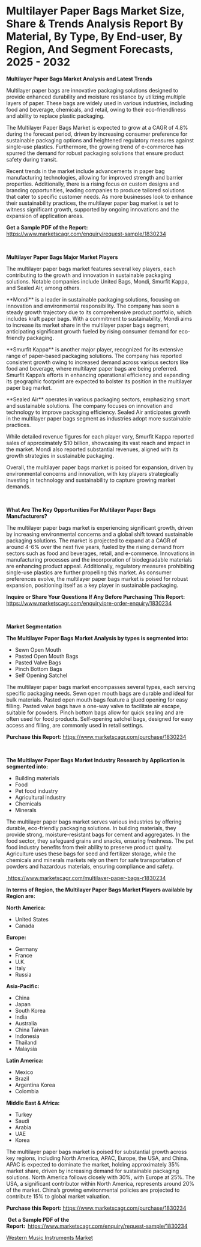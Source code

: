<p><h1>Multilayer Paper Bags Market Size, Share & Trends Analysis Report By Material, By Type, By End-user, By Region, And Segment Forecasts, 2025 - 2032</h1></p><p><strong>Multilayer Paper Bags Market Analysis and Latest Trends</strong></p>
<p><p>Multilayer paper bags are innovative packaging solutions designed to provide enhanced durability and moisture resistance by utilizing multiple layers of paper. These bags are widely used in various industries, including food and beverage, chemicals, and retail, owing to their eco-friendliness and ability to replace plastic packaging. </p><p>The Multilayer Paper Bags Market is expected to grow at a CAGR of 4.8% during the forecast period, driven by increasing consumer preference for sustainable packaging options and heightened regulatory measures against single-use plastics. Furthermore, the growing trend of e-commerce has spurred the demand for robust packaging solutions that ensure product safety during transit.</p><p>Recent trends in the market include advancements in paper bag manufacturing technologies, allowing for improved strength and barrier properties. Additionally, there is a rising focus on custom designs and branding opportunities, leading companies to produce tailored solutions that cater to specific customer needs. As more businesses look to enhance their sustainability practices, the multilayer paper bag market is set to witness significant growth, supported by ongoing innovations and the expansion of application areas.</p></p>
<p><strong>Get a Sample PDF of the Report:&nbsp;</strong> <a href="https://www.marketscagr.com/enquiry/request-sample/1830234?utm_campaign=2453&utm_medium=2&utm_source=Github&utm_content=ia&utm_term=04042025&utm_id=multilayer-paper-bags">https://www.marketscagr.com/enquiry/request-sample/1830234</a></p>
<p>&nbsp;</p>
<p><strong>Multilayer Paper Bags Major Market Players</strong></p>
<p><p>The multilayer paper bags market features several key players, each contributing to the growth and innovation in sustainable packaging solutions. Notable companies include United Bags, Mondi, Smurfit Kappa, and Sealed Air, among others.</p><p>**Mondi** is a leader in sustainable packaging solutions, focusing on innovation and environmental responsibility. The company has seen a steady growth trajectory due to its comprehensive product portfolio, which includes kraft paper bags. With a commitment to sustainability, Mondi aims to increase its market share in the multilayer paper bags segment, anticipating significant growth fueled by rising consumer demand for eco-friendly packaging.</p><p>**Smurfit Kappa** is another major player, recognized for its extensive range of paper-based packaging solutions. The company has reported consistent growth owing to increased demand across various sectors like food and beverage, where multilayer paper bags are being preferred. Smurfit Kappa’s efforts in enhancing operational efficiency and expanding its geographic footprint are expected to bolster its position in the multilayer paper bag market.</p><p>**Sealed Air** operates in various packaging sectors, emphasizing smart and sustainable solutions. The company focuses on innovation and technology to improve packaging efficiency. Sealed Air anticipates growth in the multilayer paper bags segment as industries adopt more sustainable practices.</p><p>While detailed revenue figures for each player vary, Smurfit Kappa reported sales of approximately $10 billion, showcasing its vast reach and impact in the market. Mondi also reported substantial revenues, aligned with its growth strategies in sustainable packaging.</p><p>Overall, the multilayer paper bags market is poised for expansion, driven by environmental concerns and innovation, with key players strategically investing in technology and sustainability to capture growing market demands.</p></p>
<p>&nbsp;</p>
<p><strong>What Are The Key Opportunities For Multilayer Paper Bags Manufacturers?</strong></p>
<p><p>The multilayer paper bags market is experiencing significant growth, driven by increasing environmental concerns and a global shift toward sustainable packaging solutions. The market is projected to expand at a CAGR of around 4-6% over the next five years, fueled by the rising demand from sectors such as food and beverages, retail, and e-commerce. Innovations in manufacturing processes and the incorporation of biodegradable materials are enhancing product appeal. Additionally, regulatory measures prohibiting single-use plastics are further propelling this market. As consumer preferences evolve, the multilayer paper bags market is poised for robust expansion, positioning itself as a key player in sustainable packaging.</p></p>
<p><strong>Inquire or Share Your Questions If Any Before Purchasing This Report:</strong> <a href="https://www.marketscagr.com/enquiry/pre-order-enquiry/1830234?utm_campaign=2453&utm_medium=2&utm_source=Github&utm_content=ia&utm_term=04042025&utm_id=multilayer-paper-bags">https://www.marketscagr.com/enquiry/pre-order-enquiry/1830234</a></p>
<p>&nbsp;</p>
<p><strong>Market Segmentation</strong></p>
<p><strong>The Multilayer Paper Bags Market Analysis by types is segmented into:</strong></p>
<p><ul><li>Sewn Open Mouth</li><li>Pasted Open Mouth Bags</li><li>Pasted Valve Bags</li><li>Pinch Bottom Bags</li><li>Self Opening Satchel</li></ul></p>
<p><p>The multilayer paper bags market encompasses several types, each serving specific packaging needs. Sewn open mouth bags are durable and ideal for bulk materials. Pasted open mouth bags feature a glued opening for easy filling. Pasted valve bags have a one-way valve to facilitate air escape, suitable for powders. Pinch bottom bags allow for quick sealing and are often used for food products. Self-opening satchel bags, designed for easy access and filling, are commonly used in retail settings.</p></p>
<p><strong>Purchase this Report:&nbsp;</strong><a href="https://www.marketscagr.com/purchase/1830234?utm_campaign=2453&utm_medium=2&utm_source=Github&utm_content=ia&utm_term=04042025&utm_id=multilayer-paper-bags">https://www.marketscagr.com/purchase/1830234</a></p>
<p>&nbsp;</p>
<p><strong>The Multilayer Paper Bags Market Industry Research by Application is segmented into:</strong></p>
<p><ul><li>Building materials</li><li>Food</li><li>Pet food industry</li><li>Agricultural industry</li><li>Chemicals</li><li>Minerals</li></ul></p>
<p><p>The multilayer paper bags market serves various industries by offering durable, eco-friendly packaging solutions. In building materials, they provide strong, moisture-resistant bags for cement and aggregates. In the food sector, they safeguard grains and snacks, ensuring freshness. The pet food industry benefits from their ability to preserve product quality. Agriculture uses these bags for seed and fertilizer storage, while the chemicals and minerals markets rely on them for safe transportation of powders and hazardous materials, ensuring compliance and safety.</p></p>
<p><a href="https://www.marketscagr.com/multilayer-paper-bags-r1830234?utm_campaign=2453&utm_medium=2&utm_source=Github&utm_content=ia&utm_term=04042025&utm_id=multilayer-paper-bags">&nbsp;https://www.marketscagr.com/multilayer-paper-bags-r1830234</a></p>
<p><strong>In terms of Region, the Multilayer Paper Bags Market Players available by Region are:</strong></p>
<p>
    <p> <strong> North America: </strong>
        <ul>
            <li>United States</li>
            <li>Canada</li>
        </ul>
        </p> 
    <p> <strong> Europe: </strong>
        <ul>
            <li>Germany</li>
            <li>France</li>
            <li>U.K.</li>
            <li>Italy</li>
            <li>Russia</li>
        </ul>
        </p> 
    <p> <strong> Asia-Pacific: </strong>
        <ul>
            <li>China</li>
            <li>Japan</li>
            <li>South Korea</li>
            <li>India</li>
            <li>Australia</li>
            <li>China Taiwan</li>
            <li>Indonesia</li>
            <li>Thailand</li>
            <li>Malaysia</li>
        </ul>
        </p> 
    <p> <strong> Latin America: </strong>
        <ul>
            <li>Mexico</li>
            <li>Brazil</li>
            <li>Argentina Korea</li>
            <li>Colombia</li>
        </ul>
        </p> 
    <p> <strong> Middle East & Africa: </strong>
        <ul>
            <li>Turkey</li>
            <li>Saudi</li>
            <li>Arabia</li>
            <li>UAE</li>
            <li>Korea</li>
        </ul>
    </p>
    </p>
<p><p>The multilayer paper bags market is poised for substantial growth across key regions, including North America, APAC, Europe, the USA, and China. APAC is expected to dominate the market, holding approximately 35% market share, driven by increasing demand for sustainable packaging solutions. North America follows closely with 30%, with Europe at 25%. The USA, a significant contributor within North America, represents around 20% of the market. China’s growing environmental policies are projected to contribute 15% to global market valuation.</p></p>
<p><strong>Purchase this Report: </strong><a href="https://www.marketscagr.com/purchase/1830234?utm_campaign=2453&utm_medium=2&utm_source=Github&utm_content=ia&utm_term=04042025&utm_id=multilayer-paper-bags">https://www.marketscagr.com/purchase/1830234</a></p>
<p>&nbsp;<strong>Get a Sample PDF of the Report:&nbsp;&nbsp;</strong><a href="https://www.marketscagr.com/enquiry/request-sample/1830234?utm_campaign=2453&utm_medium=2&utm_source=Github&utm_content=ia&utm_term=04042025&utm_id=multilayer-paper-bags">https://www.marketscagr.com/enquiry/request-sample/1830234</a></p>
<p><strong></strong></p>
<p><p><a href="https://github.com/bensemilia864/Market-Research-Report-List-1/blob/main/western-music-instruments-market.md?utm_campaign=2453&utm_medium=2&utm_source=Github&utm_content=ia&utm_term=04042025&utm_id=multilayer-paper-bags">Western Music Instruments Market</a></p></p>